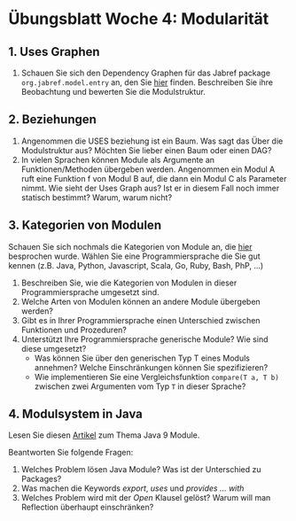 # Übungsblatt Woche 4: Modularität


## 1. Uses Graphen
1. Schauen Sie sich den Dependency Graphen für das Jabref package ```org.jabref.model.entry``` an, den Sie [hier](../../exercises/images/dependency-graph.png) finden. 
Beschreiben Sie ihre Beobachtung und bewerten Sie die Modulstruktur. 

## 2. Beziehungen
1.  Angenommen die USES beziehung ist ein Baum. Was sagt das Über die Modulstruktur aus? Möchten Sie lieber einen Baum oder einen DAG?
2. In vielen Sprachen können Module als Argumente an Funktionen/Methoden übergeben werden. Angenommen ein Modul A ruft eine Funktion 
  f von Modul B auf, die dann ein Modul C als Parameter nimmt. Wie sieht der Uses Graph aus? Ist er in diesem Fall noch immer statisch bestimmt? Warum, warum nicht?


## 3. Kategorien von Modulen

Schauen Sie sich nochmals die Kategorien von Module an, die [hier](../slides/module-categories.html) besprochen wurde. Wählen Sie eine Programmiersprache die Sie gut kennen (z.B. Java, Python, Javascript, Scala, Go, Ruby, Bash, PhP, ...)

1. Beschreiben Sie, wie die Kategorien von Modulen in dieser Programmiersprache umgesetzt sind. 
2. Welche Arten von Modulen können an andere Module übergeben werden?
3. Gibt es in Ihrer Programmiersprache einen Unterschied zwischen Funktionen und Prozeduren?
4. Unterstützt Ihre Programmiersprache generische Module? Wie sind diese umgesetzt? 
    * Was können Sie über den generischen Typ T eines Moduls annehmen? Welche Einschränkungen können Sie spezifizieren?
    * Wie implementieren Sie eine Vergleichsfunktion ```compare(T a, T b)``` zwischen zwei Argumenten vom Typ ```T``` in dieser Sprache?

    
## 4. Modulsystem in Java
Lesen Sie diesen [Artikel](https://www.oracle.com/corporate/features/understanding-java-9-modules.html) zum Thema Java 9 Module.

Beantworten Sie folgende Fragen:
1. Welches Problem lösen Java Module?  Was ist der Unterschied zu Packages?
2. Was machen die Keywords *export*, *uses* und *provides ... with*
3. Welches Problem wird mit der *Open* Klausel gelöst?  Warum will man Reflection überhaupt einschränken?

